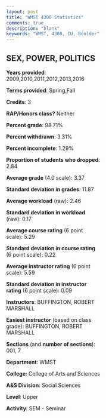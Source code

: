 ```yaml
---
layout: post
title: "WMST 4300 Statistics"
comments: true
description: "blank"
keywords: "WMST, 4300, CU, Boulder"
--- 
```

<head>
<script src="https://ajax.googleapis.com/ajax/libs/jquery/2.1.3/jquery.min.js"></script>
<script src="https://dl.dropboxusercontent.com/s/pc42nxpaw1ea4o9/highcharts.js?dl=0"></script>
<!-- <script src="../assets/js/highcharts.js"></script> -->
<style type="text/css">@font-face {
	font-family: "Bebas Neue";
	src: url(https://www.filehosting.org/file/details/544349/BebasNeue%20Regular.otf) format("opentype");
	}
	h1.Bebas { 
		font-family: "Bebas Neue", Verdana, Tahoma;
	}
</style>
</head>
<body>
	<div id="container" style="float: right; width: 45%; height: 88%; margin-left: 2.5%; margin-right: 2.5%;"></div>
	<script language="JavaScript">
		$(document).ready(function() {
		var chart = {type: 'column'};
		var title = {text: 'Grade Distribution'};
		var xAxis = {categories: ['A','B','C','D','F'],crosshair: true};
		var yAxis = {min: 0,title: {text: 'Percentage'}};
		var tooltip = {headerFormat: '<center><b><span style="font-size:20px">{point.key}</span></b></center>',
		               pointFormat: '<td style="padding:0"><b>{point.y:.1f}%</b></td>',
		               footerFormat: '</table>',shared: true,useHTML: true};
		var plotOptions = {column: {pointPadding: 0.0,borderWidth: 0}};  
		var credits = {enabled: false};var series= [{name: 'Percent',data: [51.48,42.31,5.03,0.0,1.18,]}];
		var json = {};
		json.chart = chart;
		json.title = title;
		json.tooltip = tooltip;
		json.xAxis = xAxis;
		json.yAxis = yAxis;  
		json.series = series;
		json.plotOptions = plotOptions;  
		json.credits = credits;
		$('#container').highcharts(json);
	});
	</script>
</body>
			   
## SEX, POWER, POLITICS

**Years provided**: 2009,2010,2011,2012,2013,2016

**Terms provided**: Spring,Fall

**Credits**: 3

**RAP/Honors class?** Neither

**Percent grade**: 98.71%

**Percent withdrawn**: 3.31%

**Percent incomplete**: 1.29%

**Proportion of students who dropped**: 2.84

**Average grade** (4.0 scale): 3.37

**Standard deviation in grades**: 11.87

**Average workload** (raw): 2.46

**Standard deviation in workload** (raw): 0.17

**Average course rating** (6 point scale): 5.29

**Standard deviation in course rating** (6 point scale): 0.22

**Average instructor rating** (6 point scale): 5.59

**Standard deviation in instructor rating** (6 point scale): 0.09

**Instructors**: BUFFINGTON, ROBERT MARSHALL

**Easiest instructor** (based on class grade): BUFFINGTON, ROBERT MARSHALL

**Sections** (and **number of sections**): 001, 7

**Department**: WMST

**College**: College of Arts and Sciences

**A&S Division**: Social Sciences

**Level**: Upper

**Activity**: SEM - Seminar